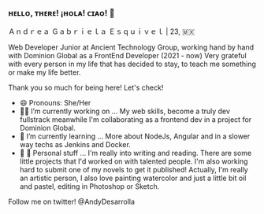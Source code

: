 ### ʜᴇʟʟᴏ, ᴛʜᴇʀᴇ! ¡ʜᴏʟᴀ! ᴄɪᴀᴏ! 👋
Ａｎｄｒｅａ Ｇａｂｒｉｅｌａ Ｅｓｑｕｉｖｅｌ | 23, 🇲🇽

Web Developer Junior at Ancient Technology Group, working hand by hand with Dominion Global as a FrontEnd Developer (2021 - now)
Very grateful with every person in my life that has decided to stay, to teach me something or make my life better. 

Thank you so much for being here! Let's check! 
- 😄 Pronouns: She/Her
- 👩‍💻 I’m currently working on ... 
My web skills, become a truly dev fullstrack meanwhile I'm collaborating as a frontend dev in a project for Dominion Global.
- 🌱 I’m currently learning ...
More about NodeJs, Angular and in a slower way techs as Jenkins and Docker.
- 👩 💖 Personal stuff ...
I'm really into writing and reading. There are some little projects that I'd worked on with talented people. I'm also working hard to submit one of my novels to get it published! 
Actually, I'm really an artistic person, I also love painting watercolor and just a little bit oil and pastel, editing in Photoshop or Sketch.

Follow me on twitter! @AndyDesarrolla

<!--
**GabrielaEsquivel/GabrielaEsquivel** is a ✨ _special_ ✨ repository because its `README.md` (this file) appears on your GitHub profile.


- 🔭 I’m currently working on ...
- 🌱 I’m currently learning ...
- 👯 I’m looking to collaborate on ...
- 🤔 I’m looking for help with ...
- 💬 Ask me about ...
-  

- 😄 Pronouns: ...
- ⚡ Other interestin facts: 

-->
